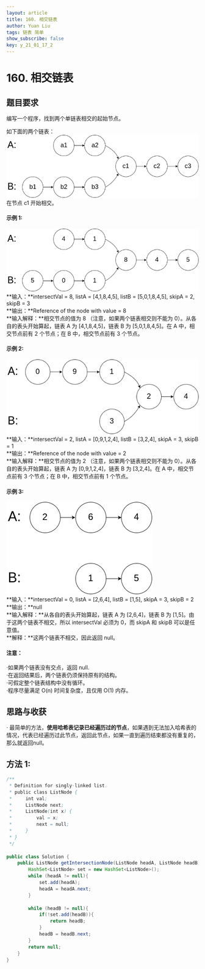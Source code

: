 ```yaml
---
layout: article
title: 160. 相交链表
author: Yuan Liu
tags: 链表 简单
show_subscribe: false
key: y_21_01_17_2
---
```


# 160. 相交链表

## 题目要求
编写一个程序，找到两个单链表相交的起始节点。  

如下面的两个链表：  
![](https://github.com/yuanl1u/yuanl1u.github.io/blob/master/_posts/160_statement.png?raw=true)  
在节点 c1 开始相交。

#### 示例 1:  
![](https://github.com/yuanl1u/yuanl1u.github.io/blob/master/_posts/160_example_1.png?raw=true)  
**输入：**intersectVal = 8, listA = [4,1,8,4,5], listB = [5,0,1,8,4,5], skipA = 2, skipB = 3  
**输出：**Reference of the node with value = 8   
**输入解释：**相交节点的值为 8 （注意，如果两个链表相交则不能为 0）。从各自的表头开始算起，链表 A 为 [4,1,8,4,5]，链表 B 为 [5,0,1,8,4,5]。在 A 中，相交节点前有 2 个节点；在 B 中，相交节点前有 3 个节点。  


#### 示例 2:  
![](https://github.com/yuanl1u/yuanl1u.github.io/blob/master/_posts/160_example_2.png?raw=true)  
**输入：**intersectVal = 2, listA = [0,9,1,2,4], listB = [3,2,4], skipA = 3, skipB = 1  
**输出：**Reference of the node with value = 2  
**输入解释：**相交节点的值为 2 （注意，如果两个链表相交则不能为 0）。从各自的表头开始算起，链表 A 为 [0,9,1,2,4]，链表 B 为 [3,2,4]。在 A 中，相交节点前有 3 个节点；在 B 中，相交节点前有 1 个节点。  


#### 示例 3:  
![](https://github.com/yuanl1u/yuanl1u.github.io/blob/master/_posts/160_example_3.png?raw=true)  
**输入：**intersectVal = 0, listA = [2,6,4], listB = [1,5], skipA = 3, skipB = 2   
**输出：**null      
**输入解释：**从各自的表头开始算起，链表 A 为 [2,6,4]，链表 B 为 [1,5]。由于这两个链表不相交，所以 intersectVal 必须为 0，而 skipA 和 skipB 可以是任意值。  
**解释：**这两个链表不相交，因此返回 null。

#### 注意：

·如果两个链表没有交点，返回 null.  
·在返回结果后，两个链表仍须保持原有的结构。  
·可假定整个链表结构中没有循环。  
·程序尽量满足 O(n) 时间复杂度，且仅用 O(1) 内存。  



## 思路与收获
· 最简单的方法，**使用哈希表记录已经遍历过的节点**，如果遇到无法加入哈希表的情况，代表已经遍历过此节点，返回此节点，如果一直到遍历结束都没有重复的，那么就返回null。

## 方法 1: 
```java
/**
 * Definition for singly-linked list.
 * public class ListNode {
 *     int val;
 *     ListNode next;
 *     ListNode(int x) {
 *         val = x;
 *         next = null;
 *     }
 * }
 */
 
public class Solution {
    public ListNode getIntersectionNode(ListNode headA, ListNode headB) {
        HashSet<ListNode> set = new HashSet<ListNode>();
        while (headA != null){
            set.add(headA);
            headA = headA.next;
        }

        while (headB != null){
            if(!set.add(headB)){
                return headB;
            }
            headB = headB.next;
        }
        return null;
    }
}
```






